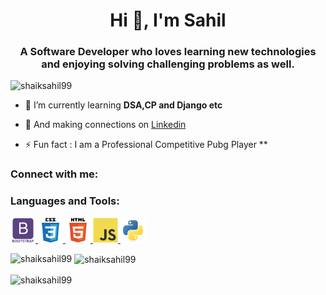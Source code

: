 
<h1 align="center">Hi 👋, I'm Sahil</h1>
<h3 align="center">A Software Developer who loves learning new technologies and enjoying solving challenging problems as well.</h3>

<p align="left"> <img src="https://komarev.com/ghpvc/?username=shaiksahil99&label=Profile%20views&color=0e75b6&style=flat" alt="shaiksahil99" /> </p>

- 🌱 I’m currently learning **DSA,CP and Django etc**

- 👯 And making connections on [Linkedin](https://www.linkedin.com/in/shaiksahil)

- ⚡ Fun fact : I am a Professional Competitive Pubg Player **

<h3 align="left">Connect with me:</h3>
<p align="left">
</p>

<h3 align="left">Languages and Tools:</h3>
<p align="left"> <a href="https://getbootstrap.com" target="_blank" rel="noreferrer"> <img src="https://raw.githubusercontent.com/devicons/devicon/master/icons/bootstrap/bootstrap-plain-wordmark.svg" alt="bootstrap" width="40" height="40"/> </a> <a href="https://www.w3schools.com/css/" target="_blank" rel="noreferrer"> <img src="https://raw.githubusercontent.com/devicons/devicon/master/icons/css3/css3-original-wordmark.svg" alt="css3" width="40" height="40"/> </a> <a href="https://www.w3.org/html/" target="_blank" rel="noreferrer"> <img src="https://raw.githubusercontent.com/devicons/devicon/master/icons/html5/html5-original-wordmark.svg" alt="html5" width="40" height="40"/> </a> <a href="https://developer.mozilla.org/en-US/docs/Web/JavaScript" target="_blank" rel="noreferrer"> <img src="https://raw.githubusercontent.com/devicons/devicon/master/icons/javascript/javascript-original.svg" alt="javascript" width="40" height="40"/> </a> <a href="https://www.python.org" target="_blank" rel="noreferrer"> <img src="https://raw.githubusercontent.com/devicons/devicon/master/icons/python/python-original.svg" alt="python" width="40" height="40"/> </a> </p>

<p><img align="left" src="https://github-readme-stats.vercel.app/api/top-langs?username=shaiksahil99&show_icons=true&locale=en&layout=compact" alt="shaiksahil99" /></p>

<p>&nbsp;<img align="center" src="https://github-readme-stats.vercel.app/api?username=shaiksahil99&show_icons=true&locale=en" alt="shaiksahil99" /></p>

<p><img align="center" src="https://github-readme-streak-stats.herokuapp.com/?user=shaiksahil99&" alt="shaiksahil99" /></p>
